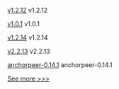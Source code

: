 
[v1.2.12](https://github.com/hyperledger/firefly-sdk-nodejs/releases/tag/v1.2.12) v1.2.12

[v1.0.1](https://github.com/hyperledger/indy-shared-rs/releases/tag/v1.0.1) v1.0.1

[v1.2.14](https://github.com/hyperledger/firefly-evmconnect/releases/tag/v1.2.14) v1.2.14

[v2.2.13](https://github.com/hyperledger/fabric/releases/tag/v2.2.13) v2.2.13

[anchorpeer-0.14.1](https://github.com/hyperledger/bevel/releases/tag/anchorpeer-0.14.1) anchorpeer-0.14.1


[See more >>>](https://start-here.hyperledger.org/releases)
